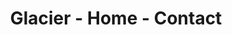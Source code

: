 ---
title: Glacier - Home - Contact
builder: true

# Content section
sections:
  - parallaxSection
  - contactSection
  # - mapSection

# Configuration for sections

# Parallax
parallaxImage: images/parallax-5.png
parallaxTitle: "Contact me"
effectTitle: "none" # Full list effects you can find in documentation theme
parallaxVideo: "hide" # Support YouTube and Vimeo video 
parallaxVideoLink: "" # If "parallaxVideo" is "show"

# contactSection
contactInformation: "show" # "show" or "hide"
columnContact: "left" # "left" or "right"

# mapSection
marginMap: 50px 0 -80px 0 # margin area on all four sides of an element
heightMap: 450px
zoomMap: "hide" # "show" or "hide"
iconLocationMap: "hide" # "show" or "hide"
informationBoxMap: "hide" # "show" or "hide"

---